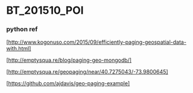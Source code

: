 # BT_201510_POI


### python ref

[http://www.kogonuso.com/2015/09/efficiently-paging-geospatial-data-with.html]

[http://emptysqua.re/blog/paging-geo-mongodb/]

[http://emptysqua.re/geopaging/near/40.7275043/-73.9800645]

[https://github.com/ajdavis/geo-paging-example]
